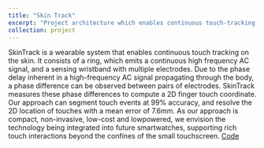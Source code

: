 ```yaml
---
title: "Skin Track"
excerpt: "Project architecture which enables continuous touch-tracking for detection of gestures so as to send commands to the wearable watch.<br/><img src='/images/Skin_Track.jpg'>"
collection: project
---
```


SkinTrack is a wearable system that enables continuous touch tracking on the skin. It consists of a ring, which emits a continuous high frequency AC signal, and a sensing wristband with multiple 
electrodes. Due to the phase delay inherent in a high-frequency AC signal propagating through the body, a phase difference can be observed between pairs of electrodes. SkinTrack measures 
these phase differences to compute a 2D finger touch coordinate. Our approach can segment touch events at 99% accuracy, and resolve the 2D location of touches with a mean error of 7.6mm. 
As our approach is compact, non-invasive, low-cost and lowpowered, we envision the technology being integrated into future smartwatches, supporting rich touch interactions beyond the 
confines of the small touchscreen. 
[Code](https://github.com/eclub-iitk/skintrack)
